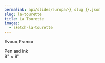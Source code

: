 ```yaml
---
permalink: api/slides/europa/{{ slug }}.json
slug: la-tourette
title: La Tourette
images:
  - sketch-la-tourette
---
```

Éveux, France

Pen and ink  
8" × 8"